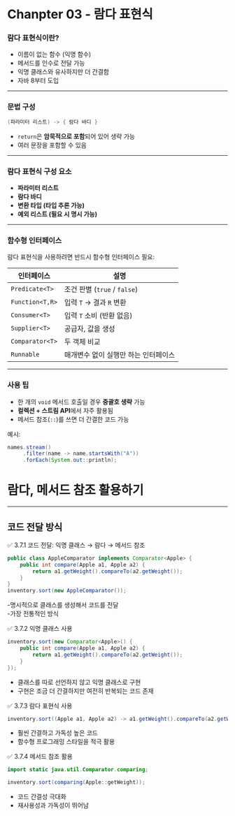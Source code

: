 # Chanpter 03 - 람다 표현식 


###  람다 표현식이란?
- 이름이 없는 함수 (익명 함수)
- 메서드를 인수로 전달 가능
- 익명 클래스와 유사하지만 더 간결함
- 자바 8부터 도입

---

###  문법 구성
```java
(파라미터 리스트) -> { 람다 바디 }
```

- `return`은 **암묵적으로 포함**되어 있어 생략 가능
- 여러 문장을 포함할 수 있음

---

### 람다 표현식 구성 요소
- **파라미터 리스트**  
- **람다 바디**  
- **변환 타입 (타입 추론 가능)**  
- **예외 리스트 (필요 시 명시 가능)**

---

### 함수형 인터페이스
람다 표현식을 사용하려면 반드시 함수형 인터페이스 필요:

| 인터페이스      | 설명                                |
|----------------|-------------------------------------|
| `Predicate<T>` | 조건 판별 (`true` / `false`)         |
| `Function<T,R>`| 입력 `T` → 결과 `R` 변환              |
| `Consumer<T>`  | 입력 `T` 소비 (반환 없음)             |
| `Supplier<T>`  | 공급자, 값을 생성                    |
| `Comparator<T>`| 두 객체 비교                         |
| `Runnable`     | 매개변수 없이 실행만 하는 인터페이스 |

---

### 사용 팁
- 한 개의 `void` 메서드 호출일 경우 **중괄호 생략** 가능
- **컬렉션 + 스트림 API**에서 자주 활용됨
- 메서드 참조(`::`)를 쓰면 더 간결한 코드 가능

예시:
```java
names.stream()
     .filter(name -> name.startsWith("A"))
     .forEach(System.out::println);
```



# 람다, 메서드 참조 활용하기

---

## 코드 전달 방식

✅ 3.7.1 코드 전달: 익명 클래스 → 람다 → 메서드 참조
```java
public class AppleComparator implements Comparator<Apple> {
    public int compare(Apple a1, Apple a2) {
        return a1.getWeight().compareTo(a2.getWeight());
    }
}
inventory.sort(new AppleComparator());

```
-명시적으로 클래스를 생성해서 코드를 전달   
-가장 전통적인 방식  


✅ 3.7.2 익명 클래스 사용

```java
inventory.sort(new Comparator<Apple>() {
    public int compare(Apple a1, Apple a2) {
        return a1.getWeight().compareTo(a2.getWeight());
    }
});
```

- 클래스를 따로 선언하지 않고 익명 클래스로 구현  
- 구현은 조금 더 간결하지만 여전히 반복되는 코드 존재  



✅ 3.7.3 람다 표현식 사용 

```java
inventory.sort((Apple a1, Apple a2) -> a1.getWeight().compareTo(a2.getWeight()));
```

- 훨씬 간결하고 가독성 높은 코드  
- 함수형 프로그래밍 스타일을 적극 활용  


✅ 3.7.4 메서드 참조 활용

```java
import static java.util.Comparator.comparing;

inventory.sort(comparing(Apple::getWeight));
```

- 코드 간결성 극대화  
- 재사용성과 가독성이 뛰어남  


